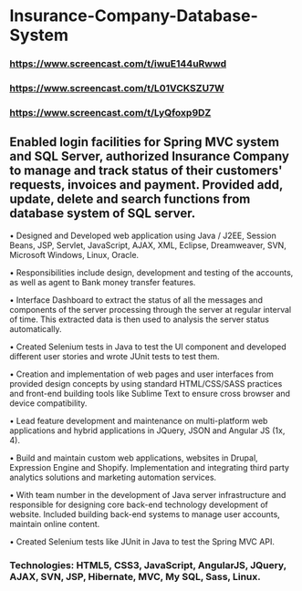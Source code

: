 # Insurance-Company-Database-System

### https://www.screencast.com/t/iwuE144uRwwd
### https://www.screencast.com/t/L01VCKSZU7W
### https://www.screencast.com/t/LyQfoxp9DZ

## Enabled login facilities for Spring MVC system and SQL Server, authorized Insurance Company to manage and track status of their customers' requests, invoices and payment. Provided add, update, delete and search functions from database system of SQL server.


• Designed and Developed web application using Java / J2EE, Session Beans, JSP, Servlet, JavaScript, AJAX, XML, Eclipse, Dreamweaver, SVN, Microsoft Windows, Linux, Oracle.

• Responsibilities include design, development and testing of the accounts, as well as agent to Bank money transfer features.

• Interface Dashboard to extract the status of all the messages and components of the server processing through the server at regular interval of time. This extracted data is then used to analysis the server status automatically.

• Created Selenium tests in Java to test the UI component and developed different user stories and wrote JUnit tests to test them.

• Creation and implementation of web pages and user interfaces from provided design concepts by using standard HTML/CSS/SASS practices and front-end building tools like Sublime Text to ensure cross browser and device compatibility.

• Lead feature development and maintenance on multi-platform web applications and hybrid applications in JQuery, JSON and Angular JS (1x, 4).

• Build and maintain custom web applications, websites in Drupal, Expression Engine and Shopify. Implementation and integrating third party analytics solutions and marketing automation services.

• With team number in the development of Java server infrastructure and responsible for designing core back-end technology development of website. Included building back-end systems to manage user accounts, maintain online content.

• Created Selenium tests like JUnit in Java to test the Spring MVC API.


        

### Technologies: HTML5, CSS3, JavaScript, AngularJS, JQuery, AJAX, SVN, JSP, Hibernate, MVC, My SQL, Sass, Linux.


